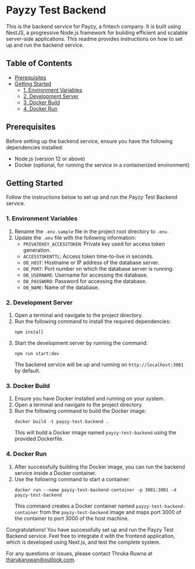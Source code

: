 # Payzy Test Backend

This is the backend service for Payzy, a fintech company. It is built using NestJS, a progressive Node.js framework for building efficient and scalable server-side applications. This readme provides instructions on how to set up and run the backend service.

## Table of Contents
- [Prerequisites](#prerequisites)
- [Getting Started](#getting-started)
  - [1. Environment Variables](#1-environment-variables)
  - [2. Development Server](#2-development-server)
  - [3. Docker Build](#3-docker-build)
  - [4. Docker Run](#4-docker-run)

## Prerequisites
Before setting up the backend service, ensure you have the following dependencies installed:
- Node.js (version 12 or above)
- Docker (optional, for running the service in a containerized environment)

## Getting Started
Follow the instructions below to set up and run the Payzy Test Backend service.

### 1. Environment Variables
1. Rename the `.env.sample` file in the project root directory to `.env`.
2. Update the `.env` file with the following information:
   - `PRIVATEKEY_ACCESSTOKEN`: Private key used for access token generation.
   - `ACCESSTOKENTTL`: Access token time-to-live in seconds.
   - `DB_HOST`: Hostname or IP address of the database server.
   - `DB_PORT`: Port number on which the database server is running.
   - `DB_USERNAME`: Username for accessing the database.
   - `DB_PASSWORD`: Password for accessing the database.
   - `DB_NAME`: Name of the database.

### 2. Development Server
1. Open a terminal and navigate to the project directory.
2. Run the following command to install the required dependencies:
   ```
   npm install
   ```
3. Start the development server by running the command:
   ```
   npm run start:dev
   ```
   The backend service will be up and running on `http://localhost:3001` by default.

### 3. Docker Build
1. Ensure you have Docker installed and running on your system.
2. Open a terminal and navigate to the project directory.
3. Run the following command to build the Docker image:
   ```
   docker build -t payzy-test-backend .
   ```
   This will build a Docker image named `payzy-test-backend` using the provided Dockerfile.

### 4. Docker Run
1. After successfully building the Docker image, you can run the backend service inside a Docker container.
2. Use the following command to start a container:
   ```
   docker run --name payzy-test-backend-container -p 3001:3001 -d payzy-test-backend
   ```
   This command creates a Docker container named `payzy-test-backend-container` from the `payzy-test-backend` image and maps port 3000 of the container to port 3000 of the host machine.

Congratulations! You have successfully set up and run the Payzy Test Backend service. Feel free to integrate it with the frontend application, which is developed using Next.js, and test the complete system.

For any questions or issues, please contact Thruka Ruwna at tharukaruwan@outlook.com.